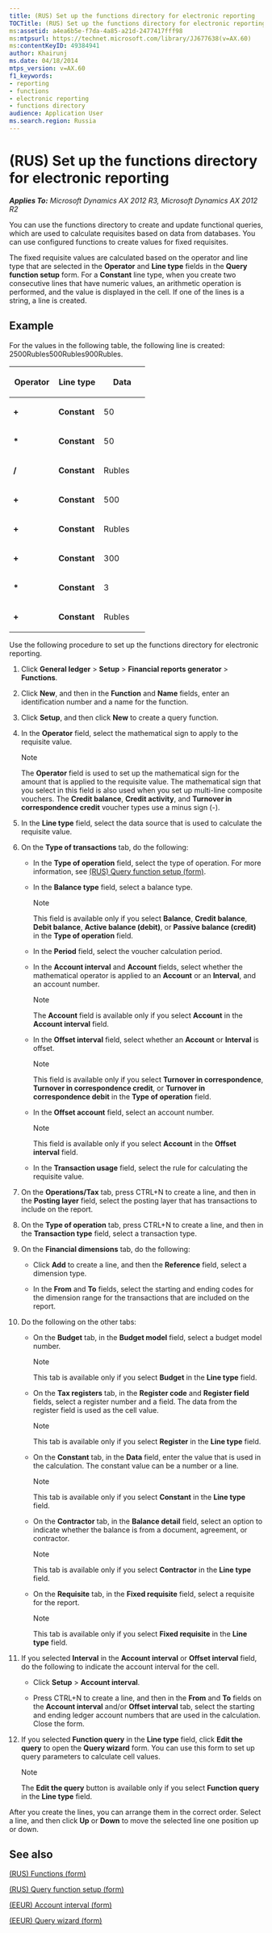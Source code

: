 ```yaml
---
title: (RUS) Set up the functions directory for electronic reporting
TOCTitle: (RUS) Set up the functions directory for electronic reporting
ms:assetid: a4ea6b5e-f7da-4a85-a21d-2477417fff98
ms:mtpsurl: https://technet.microsoft.com/library/JJ677638(v=AX.60)
ms:contentKeyID: 49384941
author: Khairunj
ms.date: 04/18/2014
mtps_version: v=AX.60
f1_keywords:
- reporting
- functions
- electronic reporting
- functions directory
audience: Application User
ms.search.region: Russia
---
```


# (RUS) Set up the functions directory for electronic reporting 


_**Applies To:** Microsoft Dynamics AX 2012 R3, Microsoft Dynamics AX 2012 R2_

You can use the functions directory to create and update functional queries, which are used to calculate requisites based on data from databases. You can use configured functions to create values for fixed requisites.

The fixed requisite values are calculated based on the operator and line type that are selected in the **Operator** and **Line type** fields in the **Query function setup** form. For a **Constant** line type, when you create two consecutive lines that have numeric values, an arithmetic operation is performed, and the value is displayed in the cell. If one of the lines is a string, a line is created.

## Example

For the values in the following table, the following line is created: 2500Rubles500Rubles900Rubles.

<table>
<colgroup>
<col style="width: 33%" />
<col style="width: 33%" />
<col style="width: 33%" />
</colgroup>
<thead>
<tr class="header">
<th><p><strong>Operator</strong></p></th>
<th><p><strong>Line type</strong></p></th>
<th><p><strong>Data</strong></p></th>
</tr>
</thead>
<tbody>
<tr class="odd">
<td><p><strong>+</strong></p></td>
<td><p><strong>Constant</strong></p></td>
<td><p>50</p></td>
</tr>
<tr class="even">
<td><p><strong>*</strong></p></td>
<td><p><strong>Constant</strong></p></td>
<td><p>50</p></td>
</tr>
<tr class="odd">
<td><p><strong>/</strong></p></td>
<td><p><strong>Constant</strong></p></td>
<td><p>Rubles</p></td>
</tr>
<tr class="even">
<td><p><strong>+</strong></p></td>
<td><p><strong>Constant</strong></p></td>
<td><p>500</p></td>
</tr>
<tr class="odd">
<td><p><strong>+</strong></p></td>
<td><p><strong>Constant</strong></p></td>
<td><p>Rubles</p></td>
</tr>
<tr class="even">
<td><p><strong>+</strong></p></td>
<td><p><strong>Constant</strong></p></td>
<td><p>300</p></td>
</tr>
<tr class="odd">
<td><p><strong>*</strong></p></td>
<td><p><strong>Constant</strong></p></td>
<td><p>3</p></td>
</tr>
<tr class="even">
<td><p><strong>+</strong></p></td>
<td><p><strong>Constant</strong></p></td>
<td><p>Rubles</p></td>
</tr>
</tbody>
</table>


Use the following procedure to set up the functions directory for electronic reporting.

1.  Click **General ledger** \> **Setup** \> **Financial reports generator** \> **Functions**.

2.  Click **New**, and then in the **Function** and **Name** fields, enter an identification number and a name for the function.

3.  Click **Setup**, and then click **New** to create a query function.

4.  In the **Operator** field, select the mathematical sign to apply to the requisite value.
    

    > [!NOTE]
    > <P>The <STRONG>Operator</STRONG> field is used to set up the mathematical sign for the amount that is applied to the requisite value. The mathematical sign that you select in this field is also used when you set up multi-line composite vouchers. The <STRONG>Credit balance</STRONG>, <STRONG>Credit activity</STRONG>, and <STRONG>Turnover in correspondence credit</STRONG> voucher types use a minus sign (-).</P>



5.  In the **Line type** field, select the data source that is used to calculate the requisite value.

6.  On the **Type of transactions** tab, do the following:
    
      - In the **Type of operation** field, select the type of operation. For more information, see [(RUS) Query function setup (form)](https://technet.microsoft.com/library/jj923571\(v=ax.60\)).
    
      - In the **Balance type** field, select a balance type.
        

        > [!NOTE]
        > <P>This field is available only if you select <STRONG>Balance</STRONG>, <STRONG>Credit balance</STRONG>, <STRONG>Debit balance</STRONG>, <STRONG>Active balance (debit)</STRONG>, or <STRONG>Passive balance (credit)</STRONG> in the <STRONG>Type of operation</STRONG> field.</P>

    
      - In the **Period** field, select the voucher calculation period.
    
      - In the **Account interval** and **Account** fields, select whether the mathematical operator is applied to an **Account** or an **Interval**, and an account number.
        

        > [!NOTE]
        > <P>The <STRONG>Account</STRONG> field is available only if you select <STRONG>Account</STRONG> in the <STRONG>Account interval</STRONG> field.</P>

    
      - In the **Offset interval** field, select whether an **Account** or **Interval** is offset.
        

        > [!NOTE]
        > <P>This field is available only if you select <STRONG>Turnover in correspondence</STRONG>, <STRONG>Turnover in correspondence credit</STRONG>, or <STRONG>Turnover in correspondence debit</STRONG> in the <STRONG>Type of operation</STRONG> field.</P>

    
      - In the **Offset account** field, select an account number.
        

        > [!NOTE]
        > <P>This field is available only if you select <STRONG>Account</STRONG> in the <STRONG>Offset interval</STRONG> field.</P>

    
      - In the **Transaction usage** field, select the rule for calculating the requisite value.

7.  On the **Operations/Tax** tab, press CTRL+N to create a line, and then in the **Posting layer** field, select the posting layer that has transactions to include on the report.

8.  On the **Type of operation** tab, press CTRL+N to create a line, and then in the **Transaction type** field, select a transaction type.

9.  On the **Financial dimensions** tab, do the following:
    
      - Click **Add** to create a line, and then the **Reference** field, select a dimension type.
    
      - In the **From** and **To** fields, select the starting and ending codes for the dimension range for the transactions that are included on the report.

10. Do the following on the other tabs:
    
      - On the **Budget** tab, in the **Budget model** field, select a budget model number.
        

        > [!NOTE]
        > <P>This tab is available only if you select <STRONG>Budget</STRONG> in the <STRONG>Line type</STRONG> field.</P>

    
      - On the **Tax registers** tab, in the **Register code** and **Register field** fields, select a register number and a field. The data from the register field is used as the cell value.
        

        > [!NOTE]
        > <P>This tab is available only if you select <STRONG>Register</STRONG> in the <STRONG>Line type</STRONG> field.</P>

    
      - On the **Constant** tab, in the **Data** field, enter the value that is used in the calculation. The constant value can be a number or a line.
        

        > [!NOTE]
        > <P>This tab is available only if you select <STRONG>Constant</STRONG> in the <STRONG>Line type</STRONG> field.</P>

    
      - On the **Contractor** tab, in the **Balance detail** field, select an option to indicate whether the balance is from a document, agreement, or contractor.
        

        > [!NOTE]
        > <P>This tab is available only if you select <STRONG>Contractor</STRONG> in the <STRONG>Line type</STRONG> field.</P>

    
      - On the **Requisite** tab, in the **Fixed requisite** field, select a requisite for the report.
        

        > [!NOTE]
        > <P>This tab is available only if you select <STRONG>Fixed requisite</STRONG> in the <STRONG>Line type</STRONG> field.</P>



11. If you selected **Interval** in the **Account interval** or **Offset interval** field, do the following to indicate the account interval for the cell.
    
      - Click **Setup** \> **Account interval**.
    
      - Press CTRL+N to create a line, and then in the **From** and **To** fields on the **Account interval** and/or **Offset interval** tab, select the starting and ending ledger account numbers that are used in the calculation. Close the form.

12. If you selected **Function query** in the **Line type** field, click **Edit the query** to open the **Query wizard** form. You can use this form to set up query parameters to calculate cell values.
    

    > [!NOTE]
    > <P>The <STRONG>Edit the query</STRONG> button is available only if you select <STRONG>Function query</STRONG> in the <STRONG>Line type</STRONG> field.</P>



After you create the lines, you can arrange them in the correct order. Select a line, and then click **Up** or **Down** to move the selected line one position up or down.

## See also

[(RUS) Functions (form)](https://technet.microsoft.com/library/jj710703\(v=ax.60\))

[(RUS) Query function setup (form)](https://technet.microsoft.com/library/jj923571\(v=ax.60\))

[(EEUR) Account interval (form)](https://technet.microsoft.com/library/jj710790\(v=ax.60\))

[(EEUR) Query wizard (form)](https://technet.microsoft.com/library/jj710772\(v=ax.60\))

  


